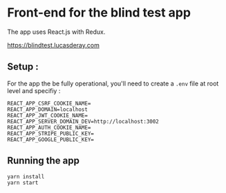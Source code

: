 # Front-end for the blind test app

The app uses React.js with Redux.

https://blindtest.lucasderay.com

## Setup :

For the app the be fully operational, you'll need to create a `.env` file at root level and specifiy :

```
REACT_APP_CSRF_COOKIE_NAME=
REACT_APP_DOMAIN=localhost
REACT_APP_JWT_COOKIE_NAME=
REACT_APP_SERVER_DOMAIN_DEV=http://localhost:3002
REACT_APP_AUTH_COOKIE_NAME=
REACT_APP_STRIPE_PUBLIC_KEY=
REACT_APP_GOOGLE_PUBLIC_KEY=
```

## Running the app

```shell
yarn install
yarn start
```
